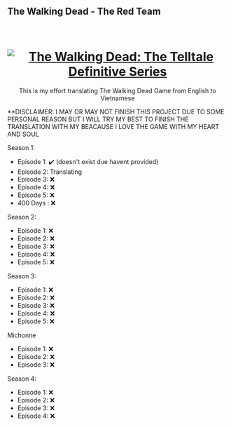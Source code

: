 ## The Walking Dead - The Red Team
<h1 align="center">
  <br>
  <a href="https://store.steampowered.com/app/1449690/The_Walking_Dead_The_Telltale_Definitive_Series/"><img src="https://cdn.akamai.steamstatic.com/steam/apps/1449690/header.jpg?t=1677270974" alt="The Walking Dead: The Telltale Definitive Series"></a>
</h1>
<p align="center">
  This is my effort translating The Walking Dead Game from English to Vietnamese
</p>

**DISCLAIMER: I MAY OR MAY NOT FINISH THIS PROJECT DUE TO SOME PERSONAL REASON BUT I WILL TRY MY BEST TO FINISH THE TRANSLATION WITH MY BEACAUSE I LOVE THE GAME WITH MY HEART AND SOUL

Season 1:
- Episode 1: ✔️ (doesn't exist due havent provided)
- Episode 2: Translating
- Episode 3: ❌
- Episode 4: ❌
- Episode 5: ❌
- 400 Days : ❌

Season 2:
- Episode 1: ❌
- Episode 2: ❌
- Episode 3: ❌
- Episode 4: ❌
- Episode 5: ❌

Season 3:
- Episode 1: ❌
- Episode 2: ❌
- Episode 3: ❌
- Episode 4: ❌
- Episode 5: ❌

Michonne
- Episode 1: ❌
- Episode 2: ❌
- Episode 3: ❌

Season 4:
- Episode 1: ❌
- Episode 2: ❌
- Episode 3: ❌
- Episode 4: ❌
